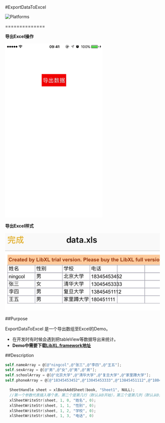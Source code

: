 #ExportDataToExcel

![Platforms](https://cocoapod-badges.herokuapp.com/p/MZTimerLabel/badge.png)

==============

**导出Excel操作**

![img](demo.gif)

**导出Excel样式**

![demo](demo.PNG)

##Purpose

ExportDataToExcel 是一个导出数组至Excel的Demo。

- 在开发时有时候会遇到把tableView等数据导出来统计。
- **Demo中需要下载[LibXL.framework地址](http://www.libxl.com/download.html)**



##Description

```objective-c
self.nameArray = @[@"ningcol",@"张三",@"李四",@"王五"];
self.sexArray = @[@"男",@"女",@"男",@"男"];
self.schoolArray = @[@"北京大学",@"清华大学",@"复旦大学",@"家里蹲大学"];
self.phoneArray = @[@"18345453452",@"13045453333",@"13845451112",@"180451111"];
```
```objective-c
  SheetHandle sheet = xlBookAddSheet(book, "Sheet1", NULL);
  //第一个参数代表插入哪个表，第二个是第几行（默认从0开始），第三个是第几列（默认从0开始）
  xlSheetWriteStr(sheet, 1, 0, "姓名", 0);
  xlSheetWriteStr(sheet, 1, 1, "性别", 0);
  xlSheetWriteStr(sheet, 1, 2, "学校", 0);
  xlSheetWriteStr(sheet, 1, 3, "电话", 0)
```

 